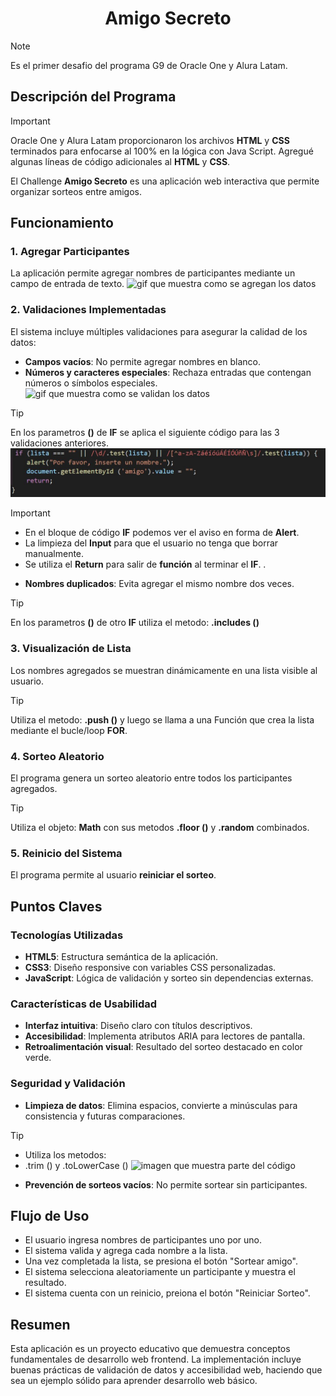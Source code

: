 <h1 align="center"> Amigo Secreto </h1>

> [!NOTE]   
> Es el primer desafio del programa G9 de Oracle One y Alura Latam.

## Descripción del Programa

> [!IMPORTANT]   
> Oracle One y Alura Latam proporcionaron los archivos **HTML** y **CSS** terminados para enfocarse al 100% en la lógica con Java Script.
> Agregué algunas líneas de código adicionales al **HTML** y **CSS**.

El Challenge **Amigo Secreto** es una aplicación web interactiva que permite organizar sorteos entre amigos.

## Funcionamiento

### 1. Agregar Participantes
La aplicación permite agregar nombres de participantes mediante un campo de entrada de texto.
![gif que muestra como se agregan los datos](https://github.com/Lm729/Challenge-Amigo-Segreto-Alura/blob/80fa3f8b3a06926a2a4dc1be54db2780e86d6bd3/Explicaci%C3%B3n/Agregar%20Participantes.gif) 

### 2. Validaciones Implementadas
El sistema incluye múltiples validaciones para asegurar la calidad de los datos:
- **Campos vacíos**: No permite agregar nombres en blanco.
- **Números y caracteres especiales**: Rechaza entradas que contengan números o símbolos especiales.
![gif que muestra como se validan los datos](https://github.com/Lm729/Challenge-Amigo-Segreto-Alura/blob/a7bbe2876bebe8fdb2b5d3440dc87b17e7892e53/Explicaci%C3%B3n/Validar.mp4.gif)
> [!TIP] 
> En los parametros **()** de **IF** se aplica el siguiente código para las 3 validaciones anteriores.
![imagen que muestra parte del código](https://github.com/Lm729/Challenge-Amigo-Segreto-Alura/blob/5ea817f334c692fb0763df03d2f30507dae153e2/Explicaci%C3%B3n/C%C3%B3digo%20validar.JPG)

> [!IMPORTANT]
>- En el bloque de código **IF** podemos ver el aviso en forma de **Alert**.
>- La limpieza del **Input** para que el usuario no tenga que borrar manualmente.
>- Se utiliza el **Return** para salir de **función** al terminar el **IF**. .

- **Nombres duplicados**: Evita agregar el mismo nombre dos veces.
> [!TIP] 
> En los parametros **()** de otro **IF** utiliza el metodo:
> **.includes ()**

### 3. Visualización de Lista
Los nombres agregados se muestran dinámicamente en una lista visible al usuario.
> [!TIP]
> Utiliza el metodo:
> **.push ()** y luego se llama a una Función que crea la lista mediante el bucle/loop **FOR**.

### 4. Sorteo Aleatorio
El programa genera un sorteo aleatorio entre todos los participantes agregados.
> [!TIP]
> Utiliza el objeto:
> **Math** con sus metodos **.floor ()** y **.random** combinados.

### 5. Reinicio del Sistema
El programa permite al usuario **reiniciar el sorteo**.

## Puntos Claves

### Tecnologías Utilizadas
- **HTML5**: Estructura semántica de la aplicación.
- **CSS3**: Diseño responsive con variables CSS personalizadas.
- **JavaScript**: Lógica de validación y sorteo sin dependencias externas.

### Características de Usabilidad
- **Interfaz intuitiva**: Diseño claro con títulos descriptivos.
- **Accesibilidad**: Implementa atributos ARIA para lectores de pantalla.
- **Retroalimentación visual**: Resultado del sorteo destacado en color verde. 

### Seguridad y Validación
- **Limpieza de datos**: Elimina espacios, convierte a minúsculas para consistencia y futuras comparaciones.
> [!TIP] 
>- Utiliza los metodos:
>- .trim () y .toLowerCase ()
> ![imagen que muestra parte del código](https://github.com/Lm729/Challenge-Amigo-Segreto-Alura/blob/e410bdd4c8bbe909d32f564094e701e2543a6827/Explicaci%C3%B3n/Valida%20y%20convierte%20a%20minuscula.JPG)
- **Prevención de sorteos vacíos**: No permite sortear sin participantes.

## Flujo de Uso
- El usuario ingresa nombres de participantes uno por uno.
- El sistema valida y agrega cada nombre a la lista.
- Una vez completada la lista, se presiona el botón "Sortear amigo".
- El sistema selecciona aleatoriamente un participante y muestra el resultado.
- El sistema cuenta con un reinicio, preiona el botón "Reiniciar Sorteo".

## Resumen

Esta aplicación es un proyecto educativo que demuestra conceptos fundamentales de desarrollo web frontend. La implementación incluye buenas prácticas de validación de datos y accesibilidad web, haciendo que sea un ejemplo sólido para aprender desarrollo web básico.









